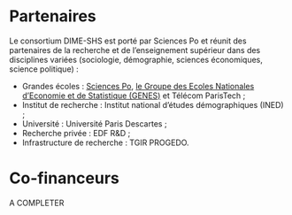 # Partenaires
Le consortium DIME-SHS est porté par Sciences Po et réunit des partenaires de la recherche et de l’enseignement supérieur dans des disciplines variées (sociologie, démographie, sciences économiques, science politique) :
- Grandes écoles : [Sciences Po](http://sciencespo.fr/fr), [le Groupe des Ecoles Nationales d’Economie et de Statistique (GENES)](http://www.ensae.fr/content/view/187/717/) et Télécom ParisTech ;
- Institut de recherche : Institut national d’études démographiques (INED) ;
- Université : Université Paris Descartes ;
- Recherche privée : EDF R&D ;
- Infrastructure de recherche : TGIR PROGEDO.

# Co-financeurs
A COMPLETER
